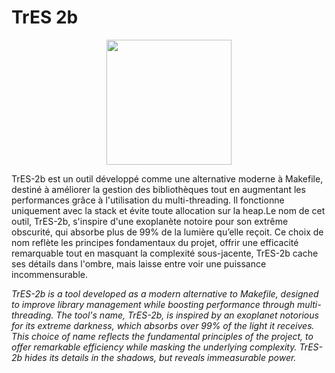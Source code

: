 # TrES 2b

<p align="center">
    <img src="/assets/TrES2b.gif" width="200">
</p>

TrES-2b est un outil développé comme une alternative moderne à Makefile, destiné à améliorer la gestion des bibliothèques tout en augmentant les performances grâce à l'utilisation du multi-threading. Il fonctionne uniquement avec la stack et évite toute allocation sur la heap.Le nom de cet outil, TrES-2b, s'inspire d'une exoplanète notoire pour son extrême obscurité, qui absorbe plus de 99% de la lumière qu’elle reçoit. Ce choix de nom reflète les principes fondamentaux du projet, offrir une efficacité remarquable tout en masquant la complexité sous-jacente, TrES-2b cache ses détails dans l'ombre, mais laisse entre voir une puissance incommensurable.

*TrES-2b is a tool developed as a modern alternative to Makefile, designed to improve library management while boosting performance through multi-threading. The tool's name, TrES-2b, is inspired by an exoplanet notorious for its extreme darkness, which absorbs over 99% of the light it receives. This choice of name reflects the fundamental principles of the project, to offer remarkable efficiency while masking the underlying complexity. TrES-2b hides its details in the shadows, but reveals immeasurable power.*
